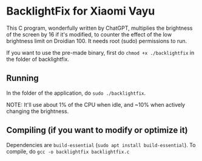 # BacklightFix for Xiaomi Vayu
This C program, wonderfully written by ChatGPT, multiplies the brightness of the screen by 16 if it's modified, to counter the effect of the low brightness limit on Droidian 100.
It needs root (sudo) permissions to run.

If you want to use the pre-made binary, first do `chmod +x ./backlightfix` in the folder of backlightfix.

## Running
In the folder of the application, do `sudo ./backlightfix`.

NOTE: It'll use about 1% of the CPU when idle, and ~10% when actively changing the brightness.

## Compiling (if you want to modify or optimize it)
Dependencies are `build-essential` (`sudo apt install build-essential`).
To compile, do `gcc -o backlightfix backlightfix.c`
